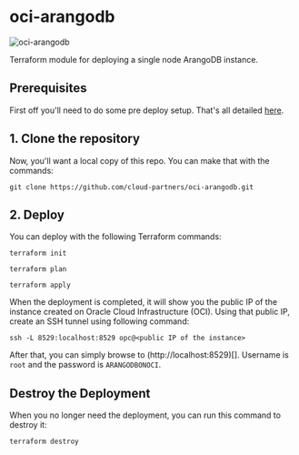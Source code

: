 # oci-arangodb

![oci-arangodb](https://www.arangodb.com/wp-content/uploads/2016/05/ArangoDB_logo_@3.png "ArangoDB logo")

Terraform module for deploying a single node ArangoDB instance.
  
## Prerequisites
First off you'll need to do some pre deploy setup.  That's all detailed [here](https://github.com/cloud-partners/oci-prerequisites).

## 1. Clone the repository
Now, you'll want a local copy of this repo. You can make that with the commands:

`git clone https://github.com/cloud-partners/oci-arangodb.git`

## 2. Deploy
You can deploy with the following Terraform commands:

`terraform init`

`terraform plan`

`terraform apply`

When the deployment is completed, it will show you the public IP of the instance created on Oracle Cloud Infrastructure (OCI). Using that public IP, create an SSH tunnel using following command:

`ssh -L 8529:localhost:8529 opc@<public IP of the instance>`

After that, you can simply browse to (http://localhost:8529)[]. Username is `root` and the password is `ARANGODBONOCI`.

## Destroy the Deployment
When you no longer need the deployment, you can run this command to destroy it:

    terraform destroy
